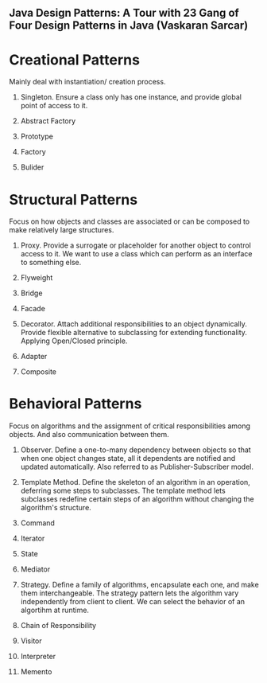 ## Java Design Patterns: A Tour with 23 Gang of Four Design Patterns in Java (Vaskaran Sarcar)

# Creational Patterns
Mainly deal with instantiation/ creation process.
1. Singleton.
Ensure a class only has one instance, and provide global point of access to it. 

2. Abstract Factory
3. Prototype
4. Factory
5. Bulider

# Structural Patterns
Focus on how objects and classes are associated or can be composed to make relatively large structures.
1. Proxy.
Provide a surrogate or placeholder for another object to control access to it. We want to use a class which can perform as an interface to something else.

2. Flyweight
3. Bridge
4. Facade
5. Decorator. Attach additional responsibilities to an object dynamically. Provide flexible alternative to subclassing for extending functionality. Applying Open/Closed principle.

6. Adapter
7. Composite

# Behavioral Patterns
Focus on algorithms and the assignment of critical responsibilities among objects. And also communication between them.
1. Observer.
Define a one-to-many dependency between objects so that when one object changes state, all it dependents are notified and updated automatically. Also referred to as Publisher-Subscriber model.

2. Template Method. Define the skeleton of an algorithm in an operation, deferring some steps to subclasses. The template method lets subclasses redefine certain steps of an algorithm without changing the algorithm's structure.

3. Command
4. Iterator
5. State
6. Mediator
7. Strategy. Define a family of algorithms, encapsulate each one, and make them interchangeable. The strategy pattern lets the algorithm vary independently from client to client. We can select the behavior of an algortihm at runtime.

8. Chain of Responsibility
9. Visitor
10. Interpreter
11. Memento
